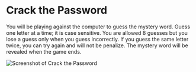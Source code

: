# Crack the Password

You will be playing against the computer to guess the mystery word. Guess one letter at a time; it is case sensitive. You are allowed 8 guesses but you lose a guess only when you guess incorrectly. If you guess the same letter twice, you can try again and will not be penalize. The mystery word will be revealed when the game ends.

<img src="https://github.com/valindachan/mystery-word/blob/master/crack-password-screenshot.png" alt="Screenshot of Crack the Password">
